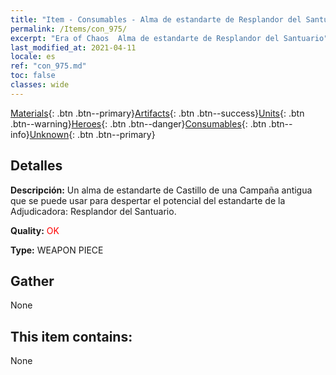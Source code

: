 ```yaml
---
title: "Item - Consumables - Alma de estandarte de Resplandor del Santuario"
permalink: /Items/con_975/
excerpt: "Era of Chaos  Alma de estandarte de Resplandor del Santuario"
last_modified_at: 2021-04-11
locale: es
ref: "con_975.md"
toc: false
classes: wide
---
```

 [Materials](/es/Items/){: .btn .btn--primary}[Artifacts](/es/Items/Artifacts/){: .btn .btn--success}[Units](/es/Items/Units/){: .btn .btn--warning}[Heroes](/es/Items/Heroes/){: .btn .btn--danger}[Consumables](/es/Items/Consumables/){: .btn .btn--info}[Unknown](/es/Items/Unknown/){: .btn .btn--primary}

## Detalles
 **Descripción:** Un alma de estandarte de Castillo de una Campaña antigua que se puede usar para despertar el potencial del estandarte de la Adjudicadora: Resplandor del Santuario.

 **Quality:** <span style="color: #FF0000">OK</span>

 **Type:** WEAPON PIECE

## Gather

  None

## This item contains:

  None

